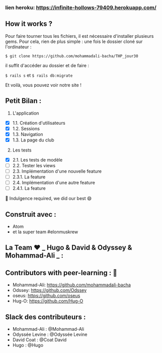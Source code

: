 ### lien heroku: https://infinite-hollows-79409.herokuapp.com/

<!-- ## Introduction

Nous avons divisé le projet du jour plusieurs étapes : -->


## How it works ?

Pour faire tourner tous les fichiers, il est nécessaire d'installer plusieurs gems.
Pour cela, rien de plus simple : une fois le dossier cloné sur l'ordinateur :

```$ git clone https://github.com/mohammadali-bacha/THP_jour30```

il suffit d'accéder au dossier et de faire :

```$ rails s``` et ```$ rails db:migrate```

Et voilà, vous pouvez voir notre site !


## Petit Bilan :
1. L'application

- [x] 1.1. Création d'utilisateurs
- [x] 1.2. Sessions
- [x] 1.3. Navigation
- [x] 1.3. La page du club

2. Les tests

- [x] 2.1. Les tests de modèle
- [ ] 2.2. Tester les views
- [ ] 2.3. Implémentation d'une nouvelle feature
- [ ] 2.3.1. La feature
- [ ] 2.4. Implémentation d'une autre feature
- [ ] 2.4.1. La feature

:pray: Indulgence required, we did our best :smile:


## Construit avec  :

* Atom
* et la super team #elonmuskrew

## La Team :heart: **_ Hugo & David & Odyssey & Mohammad-Ali _** :

## Contributors with peer-learning : :love_letter:

* Mohammad-Ali: https://github.com/mohammadali-bacha
* Odssey: https://github.com/Odssey
* oseus: https://github.com/oseus
* Hug-O: https://github.com/Hug-O

## Slack des contributeurs :

* Mohammad-Ali : @Mohammad-Ali
* Odyssée Levine : @Odyssée Levine
* David Coat : @Coat David
* Hugo : @Hugo
